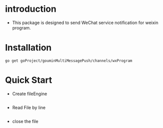 # introduction
- This package is designed to send WeChat service notification for weixin program.

# Installation

	go get goProject/gouminMultiMessagePush/channels/wxProgram

# Quick Start

- Create fileEngine

```Go
```

-  Read File by line

```Go

```

- close the file